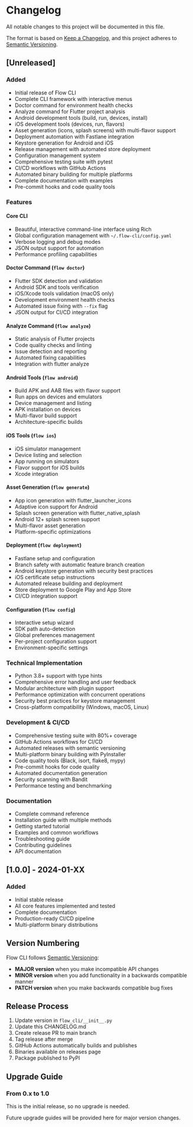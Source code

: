 # Changelog

All notable changes to this project will be documented in this file.

The format is based on [Keep a Changelog](https://keepachangelog.com/en/1.0.0/),
and this project adheres to [Semantic Versioning](https://semver.org/spec/v2.0.0.html).

## [Unreleased]

### Added
- Initial release of Flow CLI
- Complete CLI framework with interactive menus
- Doctor command for environment health checks
- Analyze command for Flutter project analysis
- Android development tools (build, run, devices, install)
- iOS development tools (devices, run, flavors)
- Asset generation (icons, splash screens) with multi-flavor support
- Deployment automation with Fastlane integration
- Keystore generation for Android and iOS
- Release management with automated store deployment
- Configuration management system
- Comprehensive testing suite with pytest
- CI/CD workflows with GitHub Actions
- Automated binary building for multiple platforms
- Complete documentation with examples
- Pre-commit hooks and code quality tools

### Features

#### Core CLI
- Beautiful, interactive command-line interface using Rich
- Global configuration management with `~/.flow-cli/config.yaml`
- Verbose logging and debug modes
- JSON output support for automation
- Performance profiling capabilities

#### Doctor Command (`flow doctor`)
- Flutter SDK detection and validation
- Android SDK and tools verification
- iOS/Xcode tools validation (macOS only)
- Development environment health checks
- Automated issue fixing with `--fix` flag
- JSON output for CI/CD integration

#### Analyze Command (`flow analyze`)
- Static analysis of Flutter projects
- Code quality checks and linting
- Issue detection and reporting
- Automated fixing capabilities
- Integration with flutter analyze

#### Android Tools (`flow android`)
- Build APK and AAB files with flavor support
- Run apps on devices and emulators
- Device management and listing
- APK installation on devices
- Multi-flavor build support
- Architecture-specific builds

#### iOS Tools (`flow ios`)
- iOS simulator management
- Device listing and selection
- App running on simulators
- Flavor support for iOS builds
- Xcode integration

#### Asset Generation (`flow generate`)
- App icon generation with flutter_launcher_icons
- Adaptive icon support for Android
- Splash screen generation with flutter_native_splash
- Android 12+ splash screen support
- Multi-flavor asset generation
- Platform-specific optimizations

#### Deployment (`flow deployment`)
- Fastlane setup and configuration
- Branch safety with automatic feature branch creation
- Android keystore generation with security best practices
- iOS certificate setup instructions
- Automated release building and deployment
- Store deployment to Google Play and App Store
- CI/CD integration support

#### Configuration (`flow config`)
- Interactive setup wizard
- SDK path auto-detection
- Global preferences management
- Per-project configuration support
- Environment-specific settings

### Technical Implementation
- Python 3.8+ support with type hints
- Comprehensive error handling and user feedback
- Modular architecture with plugin support
- Performance optimization with concurrent operations
- Security best practices for keystore management
- Cross-platform compatibility (Windows, macOS, Linux)

### Development & CI/CD
- Comprehensive testing suite with 80%+ coverage
- GitHub Actions workflows for CI/CD
- Automated releases with semantic versioning
- Multi-platform binary building with PyInstaller
- Code quality tools (Black, isort, flake8, mypy)
- Pre-commit hooks for code quality
- Automated documentation generation
- Security scanning with Bandit
- Performance testing and benchmarking

### Documentation
- Complete command reference
- Installation guide with multiple methods
- Getting started tutorial
- Examples and common workflows
- Troubleshooting guide
- Contributing guidelines
- API documentation

## [1.0.0] - 2024-01-XX

### Added
- Initial stable release
- All core features implemented and tested
- Complete documentation
- Production-ready CI/CD pipeline
- Multi-platform binary distributions

## Version Numbering

Flow CLI follows [Semantic Versioning](https://semver.org/):

- **MAJOR version** when you make incompatible API changes
- **MINOR version** when you add functionality in a backwards compatible manner  
- **PATCH version** when you make backwards compatible bug fixes

## Release Process

1. Update version in `flow_cli/__init__.py`
2. Update this CHANGELOG.md
3. Create release PR to main branch
4. Tag release after merge
5. GitHub Actions automatically builds and publishes
6. Binaries available on releases page
7. Package published to PyPI

## Upgrade Guide

### From 0.x to 1.0

This is the initial release, so no upgrade is needed.

Future upgrade guides will be provided here for major version changes.